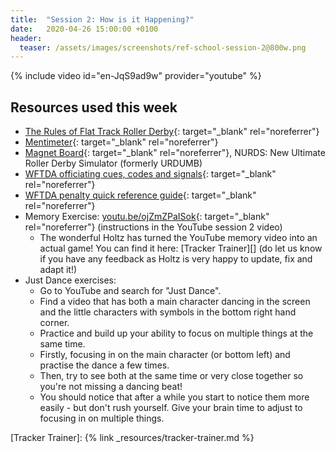 ```yaml
---
title:  "Session 2: How is it Happening?"
date:   2020-04-26 15:00:00 +0100
header:
  teaser: /assets/images/screenshots/ref-school-session-2@800w.png
---
```

<!-- more -->

{% include video id="en-JqS9ad9w" provider="youtube" %}

## Resources used this week
- [The Rules of Flat Track Roller Derby][]{: target="_blank" rel="noreferrer"}
- [Mentimeter][]{: target="_blank" rel="noreferrer"}
- [Magnet Board][]{: target="_blank" rel="noreferrer"}, NURDS: New Ultimate Roller Derby Simulator (formerly URDUMB)
- [WFTDA officiating cues, codes and signals][]{: target="_blank" rel="noreferrer"}
- [WFTDA penalty quick reference guide][]{: target="_blank" rel="noreferrer"}
- Memory Exercise: [youtu.be/ojZmZPaISok][]{: target="_blank" rel="noreferrer"} (instructions in the YouTube session 2 video)
  - The wonderful Holtz has turned the YouTube memory video into an actual game! You can find it here: [Tracker Trainer][] (do let us know if you have any feedback as Holtz is very happy to update, fix and adapt it!)
- Just Dance exercises:
  - Go to YouTube and search for "Just Dance".
  - Find a video that has both a main character dancing in the screen and the little characters with symbols in the bottom right hand corner.
  - Practice and build up your ability to focus on multiple things at the same time.
  - Firstly, focusing in on the main character (or bottom left) and practise the dance a few times.
  - Then, try to see both at the same time or very close together so you're not missing a dancing beat!
  - You should notice that after a while you start to notice them more easily - but don't rush yourself. Give your brain time to adjust to focusing in on multiple things.

[The Rules of Flat Track Roller Derby]: <https://rules.wftda.com> "The Rules of Flat Track Roller Derby"
[Mentimeter]: <https://www.mentimeter.com>
[Magnet Board]: <https://nurds.space> "NURDS: New Ultimate Roller Derby Simulator"
[WFTDA officiating cues, codes and signals]: <https://static.wftda.com/officiating/wftda-officiating-cues-codes-and-signals.pdf>
[WFTDA penalty quick reference guide]: <https://static.wftda.com/officiating/wftda-penalty-quick-reference-guide.pdf>
[youtu.be/ojZmZPaISok]: <https://youtu.be/ojZmZPaISok>
[Tracker Trainer]: {% link _resources/tracker-trainer.md %}
